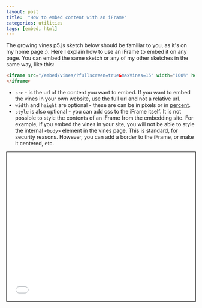 ```yaml
---
layout: post
title:  "How to embed content with an iFrame"
categories: utilities
tags: [embed, html]
---
```




The growing vines p5.js sketch below should be familiar to you, as it's on my home page :). Here I explain how to use an iFrame to embed it on any page. You can embed the same sketch or any of my other sketches in the same way<!--more-->, like this:

```html
<iframe src="/embed/vines/?fullscreen=true&maxVines=15" width="100%" height="400" style="border:1px solid black;">
</iframe>
```

- `src` - is the url of the content you want to embed. If you want to embed the  vines in your own website, use the full url and not a relative url.  
- `width` and `height` are optional - these are can be in pixels or in [percent](https://stackoverflow.com/questions/24299990/can-percentage-be-provided-in-iframe-tag-of-html5-tag-for-height-and-width).  
- `style` is also optional - you can add css to the iFrame itself. It is not possible to style the contents of an iFrame from the embedding site. For example, if you embed the vines in your site, you will not be able to style the internal `<body>` element in the vines page. This is standard, for security reasons. However, you can add a border to the iFrame, or make it centered, etc.

<iframe src="/embed/vines/?fullscreen=true&maxVines=15" width="100%" height="400" style="border:1px solid black;">
</iframe>